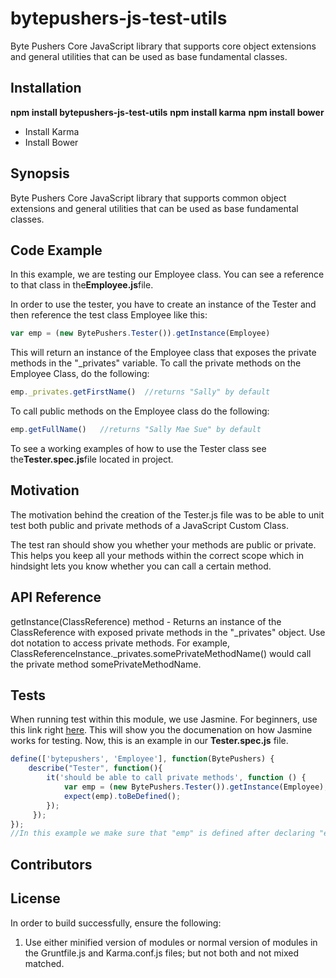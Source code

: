 # bytepushers-js-test-utils
Byte Pushers Core JavaScript library that supports core object extensions and general utilities that can be used as base
fundamental classes.

## Installation

**npm install bytepushers-js-test-utils**
**npm install karma**
**npm install bower**
- Install Karma
- Install Bower

## Synopsis
[comment]: <Want to be able UNIT test classes>
Byte Pushers Core JavaScript library that supports common object extensions and general utilities that can be used as base
fundamental classes.


## Code Example

[comment]: <Show what the library does as concisely as possible, developers should be able to figure out how your project solves their problem by looking at the code example. Make sure the API you are showing off is obvious, and that your code is short and concise.>
In this example, we are testing our Employee class. You can see a reference to that class in the**Employee.js**file.

In order to use the tester, you have to create an instance of the Tester and then reference the test class Employee like this:

```javascript
var emp = (new BytePushers.Tester()).getInstance(Employee)
```
This will return an instance of the Employee class that exposes the private methods in the "_privates" variable.  To call the private methods on the Employee Class, do the following:
```javascript
emp._privates.getFirstName()  //returns "Sally" by default
```

To call public methods on the Employee class do the following:
```javascript
emp.getFullName()   //returns "Sally Mae Sue" by default
```
To see a working examples of how to use the Tester class see the**Tester.spec.js**file located in project.

[comment]: <Example you have employee class and you want to test that class, this is how you test those methods.>
## Motivation

The motivation behind the creation of the Tester.js file was to be able to unit test both public and private methods of a JavaScript Custom Class.

[comment]: <The motivation behind this project is to create a collection of common base functionality that can be extended and resused in larger projects.>
The test ran should show you whether your methods are public or private. This helps you keep all your methods within the correct scope which in hindsight lets you know whether you can call a certain method.

## API Reference

getInstance(ClassReference) method - Returns an instance of the ClassReference with exposed private methods in the "_privates" object.  Use dot notation to access private methods.  For example, ClassReferenceInstance._privates.somePrivateMethodName() would call the private method somePrivateMethodName.

[comment]: <Depending on the size of the project, if it is small and simple enough the reference docs can be added to the README. For medium size to larger projects it is important to at least provide a link to where the API reference docs live.>

## Tests

[comment]: <Describe and show how to run the tests with code examples.>
When running test within this module, we use Jasmine. For beginners, use this link right [here](https://jasmine.github.io/pages/getting_started.html). This will show you the documenation on how Jasmine works for testing. Now, this is an example in our **Tester.spec.js** file.
```javascript
define(['bytepushers', 'Employee'], function(BytePushers) {
    describe("Tester", function(){
        it('should be able to call private methods', function () {
            var emp = (new BytePushers.Tester()).getInstance(Employee);
            expect(emp).toBeDefined();
        });
     });
});
//In this example we make sure that "emp" is defined after declaring "emp" as a variable.
```
## Contributors

[comment]: <Let people know how they can dive into the project, include important links to things like issue trackers, irc, twitter accounts if applicable.>

## License

[comment]: <A short snippet describing the license (MIT, Apache, etc.)>



In order to build successfully, ensure the following:
  1.  Use either minified version of modules or normal version of modules in the Gruntfile.js and Karma.conf.js files;
      but not both and not mixed matched.